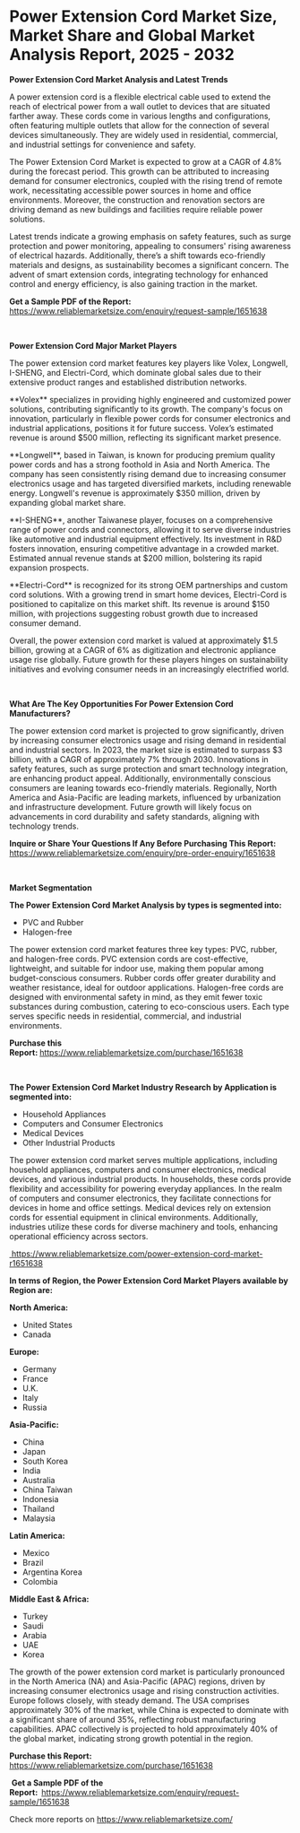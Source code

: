 <p><h1>Power Extension Cord Market Size, Market Share and Global Market Analysis Report, 2025 - 2032</h1></p><p><strong>Power Extension Cord Market Analysis and Latest Trends</strong></p>
<p><p>A power extension cord is a flexible electrical cable used to extend the reach of electrical power from a wall outlet to devices that are situated farther away. These cords come in various lengths and configurations, often featuring multiple outlets that allow for the connection of several devices simultaneously. They are widely used in residential, commercial, and industrial settings for convenience and safety.</p><p>The Power Extension Cord Market is expected to grow at a CAGR of 4.8% during the forecast period. This growth can be attributed to increasing demand for consumer electronics, coupled with the rising trend of remote work, necessitating accessible power sources in home and office environments. Moreover, the construction and renovation sectors are driving demand as new buildings and facilities require reliable power solutions. </p><p>Latest trends indicate a growing emphasis on safety features, such as surge protection and power monitoring, appealing to consumers' rising awareness of electrical hazards. Additionally, there’s a shift towards eco-friendly materials and designs, as sustainability becomes a significant concern. The advent of smart extension cords, integrating technology for enhanced control and energy efficiency, is also gaining traction in the market.</p></p>
<p><strong>Get a Sample PDF of the Report:&nbsp;</strong> <a href="https://www.reliablemarketsize.com/enquiry/request-sample/1651638?utm_campaign=2892&utm_medium=2&utm_source=Github&utm_content=ia&utm_term=31032025&utm_id=power-extension-cord">https://www.reliablemarketsize.com/enquiry/request-sample/1651638</a></p>
<p>&nbsp;</p>
<p><strong>Power Extension Cord Major Market Players</strong></p>
<p><p>The power extension cord market features key players like Volex, Longwell, I-SHENG, and Electri-Cord, which dominate global sales due to their extensive product ranges and established distribution networks. </p><p>**Volex** specializes in providing highly engineered and customized power solutions, contributing significantly to its growth. The company's focus on innovation, particularly in flexible power cords for consumer electronics and industrial applications, positions it for future success. Volex’s estimated revenue is around $500 million, reflecting its significant market presence.</p><p>**Longwell**, based in Taiwan, is known for producing premium quality power cords and has a strong foothold in Asia and North America. The company has seen consistently rising demand due to increasing consumer electronics usage and has targeted diversified markets, including renewable energy. Longwell's revenue is approximately $350 million, driven by expanding global market share.</p><p>**I-SHENG**, another Taiwanese player, focuses on a comprehensive range of power cords and connectors, allowing it to serve diverse industries like automotive and industrial equipment effectively. Its investment in R&D fosters innovation, ensuring competitive advantage in a crowded market. Estimated annual revenue stands at $200 million, bolstering its rapid expansion prospects.</p><p>**Electri-Cord** is recognized for its strong OEM partnerships and custom cord solutions. With a growing trend in smart home devices, Electri-Cord is positioned to capitalize on this market shift. Its revenue is around $150 million, with projections suggesting robust growth due to increased consumer demand.</p><p>Overall, the power extension cord market is valued at approximately $1.5 billion, growing at a CAGR of 6% as digitization and electronic appliance usage rise globally. Future growth for these players hinges on sustainability initiatives and evolving consumer needs in an increasingly electrified world.</p></p>
<p>&nbsp;</p>
<p><strong>What Are The Key Opportunities For Power Extension Cord Manufacturers?</strong></p>
<p><p>The power extension cord market is projected to grow significantly, driven by increasing consumer electronics usage and rising demand in residential and industrial sectors. In 2023, the market size is estimated to surpass $3 billion, with a CAGR of approximately 7% through 2030. Innovations in safety features, such as surge protection and smart technology integration, are enhancing product appeal. Additionally, environmentally conscious consumers are leaning towards eco-friendly materials. Regionally, North America and Asia-Pacific are leading markets, influenced by urbanization and infrastructure development. Future growth will likely focus on advancements in cord durability and safety standards, aligning with technology trends.</p></p>
<p><strong>Inquire or Share Your Questions If Any Before Purchasing This Report:</strong> <a href="https://www.reliablemarketsize.com/enquiry/pre-order-enquiry/1651638?utm_campaign=2892&utm_medium=2&utm_source=Github&utm_content=ia&utm_term=31032025&utm_id=power-extension-cord">https://www.reliablemarketsize.com/enquiry/pre-order-enquiry/1651638</a></p>
<p>&nbsp;</p>
<p><strong>Market Segmentation</strong></p>
<p><strong>The Power Extension Cord Market Analysis by types is segmented into:</strong></p>
<p><ul><li>PVC and Rubber</li><li>Halogen-free</li></ul></p>
<p><p>The power extension cord market features three key types: PVC, rubber, and halogen-free cords. PVC extension cords are cost-effective, lightweight, and suitable for indoor use, making them popular among budget-conscious consumers. Rubber cords offer greater durability and weather resistance, ideal for outdoor applications. Halogen-free cords are designed with environmental safety in mind, as they emit fewer toxic substances during combustion, catering to eco-conscious users. Each type serves specific needs in residential, commercial, and industrial environments.</p></p>
<p><strong>Purchase this Report:&nbsp;</strong><a href="https://www.reliablemarketsize.com/purchase/1651638?utm_campaign=2892&utm_medium=2&utm_source=Github&utm_content=ia&utm_term=31032025&utm_id=power-extension-cord">https://www.reliablemarketsize.com/purchase/1651638</a></p>
<p>&nbsp;</p>
<p><strong>The Power Extension Cord Market Industry Research by Application is segmented into:</strong></p>
<p><ul><li>Household Appliances</li><li>Computers and Consumer Electronics</li><li>Medical Devices</li><li>Other Industrial Products</li></ul></p>
<p><p>The power extension cord market serves multiple applications, including household appliances, computers and consumer electronics, medical devices, and various industrial products. In households, these cords provide flexibility and accessibility for powering everyday appliances. In the realm of computers and consumer electronics, they facilitate connections for devices in home and office settings. Medical devices rely on extension cords for essential equipment in clinical environments. Additionally, industries utilize these cords for diverse machinery and tools, enhancing operational efficiency across sectors.</p></p>
<p><a href="https://www.reliablemarketsize.com/power-extension-cord-market-r1651638?utm_campaign=2892&utm_medium=2&utm_source=Github&utm_content=ia&utm_term=31032025&utm_id=power-extension-cord">&nbsp;https://www.reliablemarketsize.com/power-extension-cord-market-r1651638</a></p>
<p><strong>In terms of Region, the Power Extension Cord Market Players available by Region are:</strong></p>
<p>
    <p> <strong> North America: </strong>
        <ul>
            <li>United States</li>
            <li>Canada</li>
        </ul>
        </p> 
    <p> <strong> Europe: </strong>
        <ul>
            <li>Germany</li>
            <li>France</li>
            <li>U.K.</li>
            <li>Italy</li>
            <li>Russia</li>
        </ul>
        </p> 
    <p> <strong> Asia-Pacific: </strong>
        <ul>
            <li>China</li>
            <li>Japan</li>
            <li>South Korea</li>
            <li>India</li>
            <li>Australia</li>
            <li>China Taiwan</li>
            <li>Indonesia</li>
            <li>Thailand</li>
            <li>Malaysia</li>
        </ul>
        </p> 
    <p> <strong> Latin America: </strong>
        <ul>
            <li>Mexico</li>
            <li>Brazil</li>
            <li>Argentina Korea</li>
            <li>Colombia</li>
        </ul>
        </p> 
    <p> <strong> Middle East & Africa: </strong>
        <ul>
            <li>Turkey</li>
            <li>Saudi</li>
            <li>Arabia</li>
            <li>UAE</li>
            <li>Korea</li>
        </ul>
    </p>
    </p>
<p><p>The growth of the power extension cord market is particularly pronounced in the North America (NA) and Asia-Pacific (APAC) regions, driven by increasing consumer electronics usage and rising construction activities. Europe follows closely, with steady demand. The USA comprises approximately 30% of the market, while China is expected to dominate with a significant share of around 35%, reflecting robust manufacturing capabilities. APAC collectively is projected to hold approximately 40% of the global market, indicating strong growth potential in the region.</p></p>
<p><strong>Purchase this Report: </strong><a href="https://www.reliablemarketsize.com/purchase/1651638?utm_campaign=2892&utm_medium=2&utm_source=Github&utm_content=ia&utm_term=31032025&utm_id=power-extension-cord">https://www.reliablemarketsize.com/purchase/1651638</a></p>
<p>&nbsp;<strong>Get a Sample PDF of the Report:&nbsp;&nbsp;</strong><a href="https://www.reliablemarketsize.com/enquiry/request-sample/1651638?utm_campaign=2892&utm_medium=2&utm_source=Github&utm_content=ia&utm_term=31032025&utm_id=power-extension-cord">https://www.reliablemarketsize.com/enquiry/request-sample/1651638</a></p>
<p><strong></strong></p>
<p>Check more reports on <a href="https://www.reliablemarketsize.com/?utm_campaign=2892&utm_medium=2&utm_source=Github&utm_content=ia&utm_term=31032025&utm_id=power-extension-cord">https://www.reliablemarketsize.com/</a></p>
